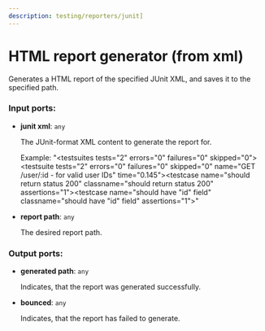 ```yaml
---
description: testing/reporters/junit]
---
```


# HTML report generator (from xml)

Generates a HTML report of the specified JUnit XML, and saves it to the specified path.

### Input ports:

* __junit xml__: `any`

    The JUnit-format XML content to generate the report for.
    
    Example:
    "<testsuites tests=\"2\" errors=\"0\" failures=\"0\" skipped=\"0\"><testsuite tests=\"2\" errors=\"0\" failures=\"0\" skipped=\"0\" name=\"GET /user/:id - for valid user IDs\" time=\"0.145\"><testcase name=\"should return status 200\" classname=\"should return status 200\" assertions=\"1\"></testcase><testcase name=\"should have &quot;id&quot; field\" classname=\"should have &quot;id&quot; field\" assertions=\"1\"></testcase></testsuite></testsuites>"


* __report path__: `any`

    The desired report path.

### Output ports:

* __generated path__: `any`

    Indicates, that the report was generated successfully.


* __bounced__: `any`

    Indicates, that the report has failed to generate.

